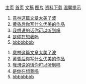 <!DOCTYPE html>
<html>
    <head>
        <meta http-equiv="Content-Type" content="text/html; charset=utf-8" />
        <link rel="stylesheet" type="text/css" href="shouye.css">
        <title>默一个人博客</title>
        <style type="text/css">
        </style>
        <body class="kujia">
            <div class="biaoti1">
                <div class="biaoti">
                    <a href="#" class="logo"></a>
                    <a href="#" class="geren">主页</a>
                    <a href="#" class="shouye">首页</a>
                    <a href="#nr1" class="wengao">文稿</a>
                    <a href="#tuji" class="tu">图片</a>
                    <a href="#" class="ziliaoxiazai">资料下载</a>
                    <a href="#" class="wenxintishi">温馨提示</a>
                    <a href="#" class="logo1"></a>
                </div>
            </div>
            <div class="neirong">
                <div class="nr1">
                    <div id="nr1">
                        <div class="tu1"></div>
                        <ol class="wen1">
                            <li><a href="#">意林这篇文章太美了波</a></li>
                            <li><a href="#">黄昏后你写什么优美的作品</a></li>
                            <li><a href="#">我想说的话你可以听到吗</a></li>
                            <li><a href="#">是你在想我吗</a></li>
                            <li><a href="#">bbbbbbbb</a></li>
                        </ol>
                        <div class="tu2"></div>
                        <ol class="wen1">
                            <li><a href="#">意林这篇文章太美了波</a></li>
                            <li><a href="#">黄昏后你写什么优美的作品</a></li>
                            <li><a href="#">我想说的话你可以听到吗</a></li>
                            <li><a href="#">是你在想我吗</a></li>
                            <li><a href="#">bbbbbbbb</a></li>
                        </ol>
                    </div>
                </div>
            </div>
            <div class="tuji">
                <div id="tuji">
                    <div class="zhaopian1"></div>
                    <div class="zhaopian2"></div>
                    <div class="zhaopian3"></div>
                    <div class="zhaopian4"></div>
                    <div class="zhaopian5"></div>
                    <div class="zhaopian6"></div>
                    <div class="zhaopian7"></div>
                    <div class="zhaopian8"></div>
                </div>
                </div>
            </div>
        </body>
    </head>
</html>
